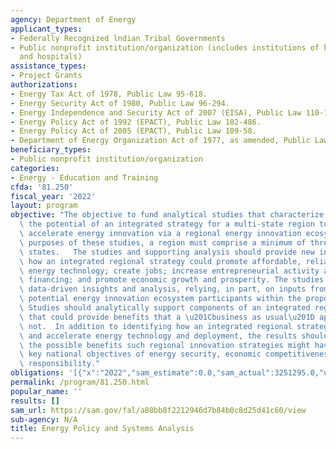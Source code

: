 ```yaml
---
agency: Department of Energy
applicant_types:
- Federally Recognized lndian Tribal Governments
- Public nonprofit institution/organization (includes institutions of higher education
  and hospitals)
assistance_types:
- Project Grants
authorizations:
- Energy Tax Act of 1978, Public Law 95-618.
- Energy Security Act of 1980, Public Law 96-294.
- Energy Independence and Security Act of 2007 (EISA), Public Law 110-140.
- Energy Policy Act of 1992 (EPACT), Public Law 102-486.
- Energy Policy Act of 2005 (EPACT), Public Law 109-58.
- Department of Energy Organization Act of 1977, as amended, Public Law 95-91.
beneficiary_types:
- Public nonprofit institution/organization
categories:
- Energy - Education and Training
cfda: '81.250'
fiscal_year: '2022'
layout: program
objective: "The objective to fund analytical studies that characterize and examine\
  \ the potential of an integrated strategy for a multi-state region to enhance and\
  \ accelerate energy innovation via a regional energy innovation ecosystem.  For\
  \ purposes of these studies, a region must comprise a minimum of three contiguous\
  \ states.   The studies and supporting analysis should provide new insights as to\
  \ how an integrated regional strategy could promote affordable, reliable innovative\
  \ energy technology; create jobs; increase entrepreneurial activity and new venture\
  \ financing; and promote economic growth and prosperity. The studies should provide\
  \ data-driven insights and analysis, relying, in part, on inputs from current and\
  \ potential energy innovation ecosystem participants within the proposed region.\
  \ Studies should analytically support components of an integrated regional strategy\
  \ that could provide benefits that a \u201Cbusiness as usual\u201D approach would\
  \ not.  In addition to identifying how an integrated regional strategy might enhance\
  \ and accelerate energy technology and deployment, the results should help DOE identify\
  \ the possible benefits such regional innovation strategies might have to help meet\
  \ key national objectives of energy security, economic competitiveness and environmental\
  \ responsibility."
obligations: '[{"x":"2022","sam_estimate":0.0,"sam_actual":3251295.0,"usa_spending_actual":100000.0},{"x":"2023","sam_estimate":300000.0,"sam_actual":0.0,"usa_spending_actual":300000.0},{"x":"2024","sam_estimate":0.0,"sam_actual":0.0,"usa_spending_actual":0.0}]'
permalink: /program/81.250.html
popular_name: ''
results: []
sam_url: https://sam.gov/fal/a88bb8f2212946d7b84b0c8d25d41c60/view
sub-agency: N/A
title: Energy Policy and Systems Analysis
---
```

